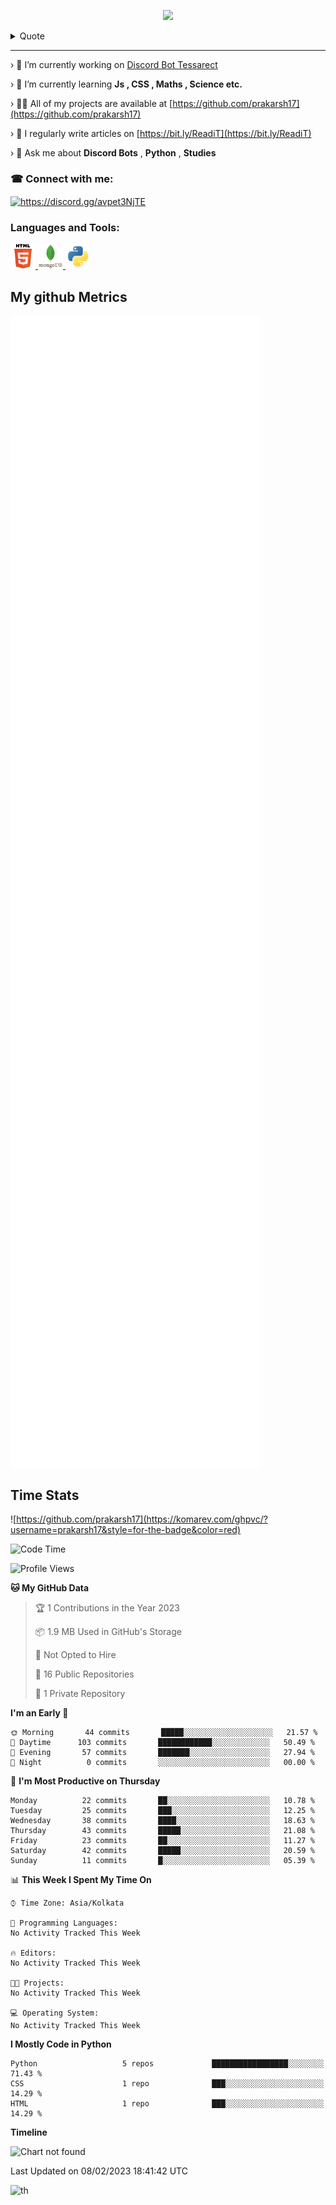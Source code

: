 <p align=center>
 <img src="https://capsule-render.vercel.app/api?&color=timeGradient&height=400&section=header&text=Hi%20I%20am%20Prakarsh17!&desc=A%20Passionate%20developer%20from%20India&fontSize=50&animation=twinkling&type=waving"></p>
<!--<h3 align="center">A passionate developer from India</h3>-->
<details>
  <summary>Quote</summary>
<img src="https://github-readme-quotes.herokuapp.com/quote?theme=dark&layout=socrates&quoteCategory=programming" align=center>
 </details>

***
› 🔭 I’m currently working on [Discord Bot Tessarect](https://tessarect-website.prakarsh17-coder.repl.co/)

› 🌱 I’m currently learning **Js , CSS , Maths , Science etc.**

› 👨‍💻 All of my projects are available at [https://github.com/prakarsh17](https://github.com/prakarsh17)

› 📝 I regularly write articles on [https://bit.ly/ReadiT](https://bit.ly/ReadiT)

› 💬 Ask me about **Discord Bots** , **Python** , **Studies**

<h3 align="left">☎ Connect with me:</h3>
<p align="left">
<a href="https://discord.gg/avpet3NjTE" target="blank"><img align="center" src="https://discord.c99.nl/widget/theme-3/900992402356043806.png" alt="https://discord.gg/avpet3NjTE"  /></a>
</p>

<h3 align="left">Languages and Tools:</h3>
<p align="left"> <a href="https://www.w3.org/html/" target="_blank" rel="noreferrer"> <img src="https://raw.githubusercontent.com/devicons/devicon/master/icons/html5/html5-original-wordmark.svg" alt="html5" width="40" height="40"/> </a> <a href="https://www.mongodb.com/" target="_blank" rel="noreferrer"> <img src="https://raw.githubusercontent.com/devicons/devicon/master/icons/mongodb/mongodb-original-wordmark.svg" alt="mongodb" width="40" height="40"/> </a> <a href="https://www.python.org" target="_blank" rel="noreferrer"> <img src="https://raw.githubusercontent.com/devicons/devicon/master/icons/python/python-original.svg" alt="python" width="40" height="40"/> </a> </p>

## My github Metrics

<img align="center" src="/github-metrics.svg" alt="Metrics" width="400">    
<h2>Time Stats </h2>

![https://github.com/prakarsh17](https://komarev.com/ghpvc/?username=prakarsh17&style=for-the-badge&color=red)
 <!--START_SECTION:waka-->
![Code Time](http://img.shields.io/badge/Code%20Time-127%20hrs%2017%20mins-blue)

![Profile Views](http://img.shields.io/badge/Profile%20Views-12-blue)

**🐱 My GitHub Data** 

> 🏆 1 Contributions in the Year 2023
 > 
> 📦 1.9 MB Used in GitHub's Storage 
 > 
> 🚫 Not Opted to Hire
 > 
> 📜 16 Public Repositories 
 > 
> 🔑 1 Private Repository 
 > 
**I'm an Early 🐤** 

```text
🌞 Morning       44 commits       █████░░░░░░░░░░░░░░░░░░░░   21.57 % 
🌆 Daytime      103 commits       ████████████░░░░░░░░░░░░░   50.49 % 
🌃 Evening       57 commits       ███████░░░░░░░░░░░░░░░░░░   27.94 % 
🌙 Night          0 commits       ░░░░░░░░░░░░░░░░░░░░░░░░░   00.00 % 

```
📅 **I'm Most Productive on Thursday** 

```text
Monday          22 commits       ██░░░░░░░░░░░░░░░░░░░░░░░   10.78 % 
Tuesday         25 commits       ███░░░░░░░░░░░░░░░░░░░░░░   12.25 % 
Wednesday       38 commits       ████░░░░░░░░░░░░░░░░░░░░░   18.63 % 
Thursday        43 commits       █████░░░░░░░░░░░░░░░░░░░░   21.08 % 
Friday          23 commits       ██░░░░░░░░░░░░░░░░░░░░░░░   11.27 % 
Saturday        42 commits       █████░░░░░░░░░░░░░░░░░░░░   20.59 % 
Sunday          11 commits       █░░░░░░░░░░░░░░░░░░░░░░░░   05.39 % 

```


📊 **This Week I Spent My Time On** 

```text
⌚︎ Time Zone: Asia/Kolkata

💬 Programming Languages: 
No Activity Tracked This Week

🔥 Editors: 
No Activity Tracked This Week

🐱‍💻 Projects: 
No Activity Tracked This Week

💻 Operating System: 
No Activity Tracked This Week

```

**I Mostly Code in Python** 

```text
Python                   5 repos             █████████████████░░░░░░░░   71.43 % 
CSS                      1 repo              ███░░░░░░░░░░░░░░░░░░░░░░   14.29 % 
HTML                     1 repo              ███░░░░░░░░░░░░░░░░░░░░░░   14.29 % 

```


**Timeline**

![Chart not found](https://raw.githubusercontent.com/prakarsh17/prakarsh17/main/charts/bar_graph.png) 


 Last Updated on 08/02/2023 18:41:42 UTC
<!--END_SECTION:waka-->

![th](https://capsule-render.vercel.app/api?type=rect&color=gradient&text=Thank%20For%20Your%20Time&fontAlign=30&fontSize=30&textBg=true)
